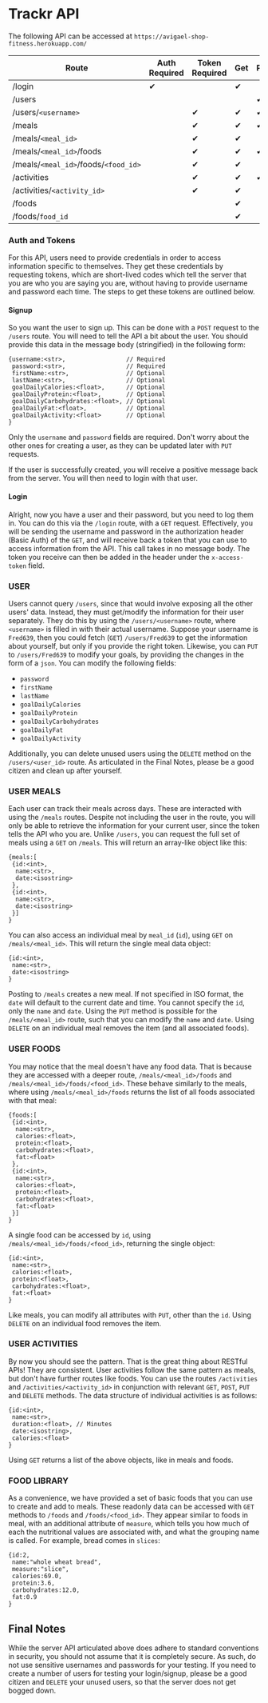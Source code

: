 # Trackr API

The following API can be accessed at `https://avigael-shop-fitness.herokuapp.com/`

| Route                                | Auth Required | Token Required | Get | Post | Put | Delete |
|--------------------------------------|---------------|----------------|-----|------|-----|--------|
| /login                               | ✔︎             |                | ✔︎   |      |     |        |
| /users                               |               |                |     | ✔︎    |     |        |
| /users/`<username>`                  |               | ✔︎              | ✔︎   | ✔︎    | ✔︎   | ✔︎      |
| /meals                               |               | ✔︎              | ✔︎   | ✔︎    |     |        |
| /meals/`<meal_id>`                   |               | ✔︎              | ✔︎   |      | ✔︎   | ✔︎      |
| /meals/`<meal_id>`/foods             |               | ✔︎              | ✔︎   | ✔︎    |     |        |
| /meals/`<meal_id>`/foods/`<food_id>` |               | ✔︎              | ✔︎   |      | ✔︎   | ✔︎      |
| /activities                          |               | ✔︎              | ✔︎   | ✔︎    |     |        |
| /activities/`<activity_id>`          |               | ✔︎              | ✔︎   |      | ✔︎   | ✔︎      |
| /foods                               |               |                | ✔︎   |      |     |        |
| /foods/`food_id`                     |               |                | ✔︎   |      |     |        |

### Auth and Tokens

For this API, users need to provide credentials in order to access information specific to themselves. They get these credentials by requesting tokens, which are short-lived codes which tell the server that you are who you are saying you are, without having to provide username and password each time. The steps to get these tokens are outlined below.

#### Signup

So you want the user to sign up. This can be done with a `POST` request to the `/users` route. You will need to tell the API a bit about the user. You should provide this data in the message body (stringified) in the following form:

```
{username:<str>,                 // Required
 password:<str>,                 // Required
 firstName:<str>,                // Optional
 lastName:<str>,                 // Optional
 goalDailyCalories:<float>,      // Optional
 goalDailyProtein:<float>,       // Optional
 goalDailyCarbohydrates:<float>, // Optional
 goalDailyFat:<float>,           // Optional
 goalDailyActivity:<float>       // Optional
}
```

Only the `username` and `password` fields are required. Don't worry about the other ones for creating a user, as they can be updated later with `PUT` requests.

If the user is successfully created, you will receive a positive message back from the server. You will then need to login with that user.

#### Login

Alright, now you have a user and their password, but you need to log them in. You can do this via the `/login` route, with a `GET` request. Effectively, you will be sending the username and password in the authorization header (Basic Auth) of the `GET`, and will receive back a token that you can use to access information from the API. This call takes in no message body. The token you receive can then be added in the header under the `x-access-token` field.

### USER

Users cannot query `/users`, since that would involve exposing all the other users' data. Instead, they must get/modify the information for their user separately. They do this by using the `/users/<username>` route, where `<username>` is filled in with their actual username. Suppose your username is `Fred639`, then you could fetch (`GET`) `/users/Fred639` to get the information about yourself, but only if you provide the right token. Likewise, you can `PUT` to `/users/Fred639` to modify your goals, by providing the changes in the form of a `json`. You can modify the following fields:

- `password`
- `firstName`
- `lastName`
- `goalDailyCalories`
- `goalDailyProtein`
- `goalDailyCarbohydrates`
- `goalDailyFat`
- `goalDailyActivity`

Additionally, you can delete unused users using the `DELETE` method on the `/users/<user_id>` route. As articulated in the Final Notes, please be a good citizen and clean up after yourself.

### USER MEALS

Each user can track their meals across days. These are interacted with using the `/meals` routes. Despite not including the user in the route, you will only be able to retrieve the information for your current user, since the token tells the API who you are. Unlike `/users`, you can request the full set of meals using a `GET` on `/meals`. This will return an array-like object like this:

```
{meals:[
 {id:<int>,
  name:<str>,
  date:<isostring>
 },
 {id:<int>,
  name:<str>,
  date:<isostring>
 }]
}
```

You can also access an individual meal by `meal_id` (`id`), using `GET` on `/meals/<meal_id>`. This will return the single meal data object:

```
{id:<int>,
 name:<str>,
 date:<isostring>
}
```

Posting to `/meals` creates a new meal. If not specified in ISO format, the `date` will default to the current date and time. You cannot specify the `id`, only the `name` and `date`. Using the `PUT` method is possible for the `/meals/<meal_id>` route, such that you can modify the `name` and `date`. Using `DELETE` on an individual meal removes the item (and all associated foods).

### USER FOODS

You may notice that the meal doesn't have any food data. That is because they are accessed with a deeper route, `/meals/<meal_id>/foods` and `/meals/<meal_id>/foods/<food_id>`. These behave similarly to the meals, where using `/meals/<meal_id>/foods` returns the list of all foods associated with that meal:

```
{foods:[
 {id:<int>,
  name:<str>,
  calories:<float>,
  protein:<float>,
  carbohydrates:<float>,
  fat:<float>
 },
 {id:<int>,
  name:<str>,
  calories:<float>,
  protein:<float>,
  carbohydrates:<float>,
  fat:<float>
 }]
}
```

A single food can be accessed by `id`, using `/meals/<meal_id>/foods/<food_id>`, returning the single object:

```
{id:<int>,
 name:<str>,
 calories:<float>,
 protein:<float>,
 carbohydrates:<float>,
 fat:<float>
}
```

Like meals, you can modify all attributes with `PUT`, other than the `id`. Using `DELETE` on an individual food removes the item.

### USER ACTIVITIES

By now you should see the pattern. That is the great thing about RESTful APIs! They are consistent. User activities follow the same pattern as meals, but don't have further routes like foods. You can use the routes `/activities` and `/activities/<activity_id>` in conjunction with relevant `GET`, `POST`, `PUT` and `DELETE` methods. The data structure of individual activities is as follows:

```
{id:<int>,
 name:<str>,
 duration:<float>, // Minutes
 date:<isostring>,
 calories:<float>
}
```

Using `GET` returns a list of the above objects, like in meals and foods.

### FOOD LIBRARY

As a convenience, we have provided a set of basic foods that you can use to create and add to meals. These readonly data can be accessed with `GET` methods to `/foods` and `/foods/<food_id>`. They appear similar to foods in meal, with an additional attribute of `measure`, which tells you how much of each the nutritional values are associated with, and what the grouping name is called. For example, bread comes in `slices`:

```
{id:2,
 name:"whole wheat bread",
 measure:"slice",
 calories:69.0,
 protein:3.6,
 carbohydrates:12.0,
 fat:0.9
}
```

## Final Notes

While the server API articulated above does adhere to standard conventions in security, you should not assume that it is completely secure. As such, do not use sensitive usernames and passwords for your testing. If you need to create a number of users for testing your login/signup, please be a good citizen and `DELETE` your unused users, so that the server does not get bogged down.
